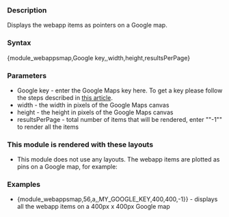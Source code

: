 <div class=""description"">
<h3 class=""skiptoc"">Description</h3>
<p>Displays the webapp items as pointers on a Google map.</p>
</div>
<div id=""syntax"">
<h3>Syntax</h3>
<p>{<span>module_webappsmap,Google key,,width,height,resultsPerPage</span>}</p>
</div>
<div id=""parameters"">
<h3>Parameters</h3>
<ul>
    <li>Google key - enter the Google Maps key here. To get a key please follow the steps described in <a href=""https://developers.google.com/maps/documentation/javascript/tutorial#api_key"">this article</a>.</li>
    <li>width - the width in pixels of the Google Maps canvas</li>
    <li>height - the height in pixels of the Google Maps canvas</li>
    <li>resultsPerPage - total number of items that will be rendered, enter ""-1"" to render all the items</li>
</ul>
</div>
<div id=""layouts"">
<h3>This module is rendered with these layouts</h3>
<ul>
    <li>This module does not use any layouts. The webapp items are plotted as pins on a Google map, for example:<img alt="""" src=""/kb_resources/screenshots/2013-03-28_1538.png"" style=""border:0px;  border-image: initial;"" /> </li>
</ul>
</div>
<div id=""Examples"">
<h3>Examples</h3>
<ul>
    <li>{<span>module_webappsmap,56,a,,MY_GOOGLE_KEY,400,400,-1}</span>} - displays all the webapp items on a 400px x 400px Google map</li>
</ul>
</div>
